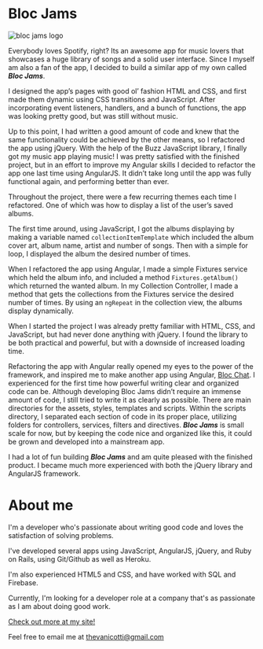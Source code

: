 # Bloc Jams

![bloc jams logo](http://stevevancott.com/img/bloc_jams_bg.jpg)


Everybody loves Spotify, right? Its an awesome app for music lovers that showcases a huge library of songs and a solid user interface. Since I myself am also a fan of the app, I decided to build a similar app of my own called **_Bloc Jams_**.

I designed the app’s pages with good ol’ fashion HTML and CSS, and first made them dynamic using CSS transitions and JavaScript. After incorporating event listeners, handlers, and a bunch of functions, the app was looking pretty good, but was still without music.

Up to this point, I had written a good amount of code and knew that the same functionality could be achieved by the other means, so I refactored the app using jQuery. With the help of the Buzz JavaScript library, I finally got my music app playing music! I was pretty satisfied with the finished project, but in an effort to improve my Angular skills I decided to refactor the app one last time using AngularJS. It didn’t take long until the app was fully functional again, and performing better than ever.

Throughout the project, there were a few recurring themes each time I refactored. One of which was how to display a list of the user’s saved albums.

The first time around, using JavaScript, I got the albums displaying by making a variable named `collectionItemTemplate` which included the album cover art, album name, artist and number of songs. Then with a simple for loop, I displayed the album the desired number of times.

When I refactored the app using Angular, I made a simple Fixtures service which held the album info, and included a method `Fixtures.getAlbum()` which returned the wanted album. In my Collection Controller, I made a method that gets the collections from the Fixtures service the desired number of times. By using an `ngRepeat` in the collection view, the albums display dynamically.

When I started the project I was already pretty familiar with HTML, CSS, and JavaScript, but had never done anything with jQuery. I found the library to be both practical and powerful, but with a downside of increased loading time.

Refactoring the app with Angular really opened my eyes to the power of the framework, and inspired me to make another app using Angular, [Bloc Chat](http://stevevancott.com/portfolio/blocChat). I experienced for the first time how powerful writing clear and organized code can be. Although developing Bloc Jams didn’t require an immense amount of code, I still tried to write it as clearly as possible. There are main directories for the assets, styles, templates and scripts. Within the scripts directory, I separated each section of code in its proper place, utilizing folders for controllers, services, filters and directives. **_Bloc Jams_** is small scale for now, but by keeping the code nice and organized like this, it could be grown and developed into a mainstream app.

I had a lot of fun building **_Bloc Jams_** and am quite pleased with the finished product. I became much more experienced with both the jQuery library and AngularJS framework.

# About me

I'm a developer who's passionate about writing good code and loves the satisfaction of solving problems.

I've developed several apps using JavaScript, AngularJS, jQuery, and Ruby on Rails, using Git/Github as well as Heroku.

I'm also experienced HTML5 and CSS, and have worked with SQL and Firebase.

Currently, I'm looking for a developer role at a company that's as passionate as I am about doing good work.

[Check out more at my site!](http://stevevancott.com)

Feel free to email me at thevanicotti@gmail.com
